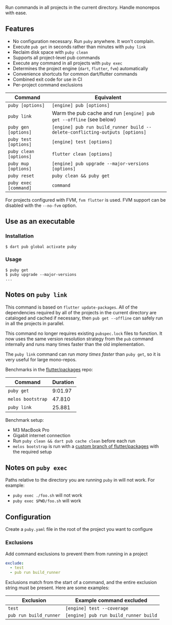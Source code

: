 Run commands in all projects in the current directory. Handle monorepos with ease.

## Features

- No configuration necessary. Run `puby` anywhere. It won't complain.
- Execute `pub get` in seconds rather than minutes with `puby link`
- Reclaim disk space with `puby clean`
- Supports all project-level pub commands
- Execute any command in all projects with `puby exec`
- Determines the project engine (`dart`, `flutter`, `fvm`) automatically
- Convenience shortcuts for common dart/flutter commands
- Combined exit code for use in CI
- Per-project command exclusions

| Command                | Equivalent                                                                   |
| ---------------------- | ---------------------------------------------------------------------------- |
| `puby [options]`       | `[engine] pub [options]`                                                     |
| `puby link`            | Warm the pub cache and run `[engine] pub get --offline` (see below)          |
| `puby gen [options]`   | `[engine] pub run build_runner build --delete-conflicting-outputs [options]` |
| `puby test [options]`  | `[engine] test [options]`                                                    |
| `puby clean [options]` | `flutter clean [options]`                                                    |
| `puby mup [options]`   | `[engine] pub upgrade --major-versions [options]`                            |
| `puby reset`           | `puby clean && puby get`                                                     |
| `puby exec [command]`  | `command`                                                                    |

For projects configured with FVM, `fvm flutter` is used. FVM support can be disabled with the `--no-fvm` option.

## Use as an executable

### Installation

```console
$ dart pub global activate puby
```

### Usage

```console
$ puby get
$ puby upgrade --major-versions
...
```

## Notes on `puby link`

This command is based on `flutter update-packages`. All of the dependencies required by all of the projects in the current directory are cataloged and cached if necessary, then `pub get --offline` can safely run in all the projects in parallel.

This command no longer requires existing `pubspec.lock` files to function. It now uses the same version resolution strategy from the `pub` command internally and runs many times faster than the old implementation.

The `puby link` command can run _many times faster_ than `puby get`, so it is very useful for large mono-repos.

Benchmarks in the [flutter/packages](https://github.com/flutter/packages) repo:

| Command           | Duration |
| ----------------- | -------- |
| `puby get`        | 9:01.97  |
| `melos bootstrap` | 47.810   |
| `puby link`       | 25.881   |

Benchmark setup:

- M3 MacBook Pro
- Gigabit internet connection
- Run `puby clean && dart pub cache clean` before each run
- `melos bootstrap` is run with a [custom branch of flutter/packages](https://github.com/Rexios80/packages_flutter/tree/puby_benchmarking) with the required setup

## Notes on `puby exec`

Paths relative to the directory you are running `puby` in will not work. For example:

- `puby exec ./foo.sh` will not work
- `puby exec $PWD/foo.sh` will work

## Configuration

Create a `puby.yaml` file in the root of the project you want to configure

### Exclusions

Add command exclusions to prevent them from running in a project

```yaml
exclude:
  - test
  - pub run build_runner
```

Exclusions match from the start of a command, and the entire exclusion string must be present. Here are some examples:

| Exclusion              | Example command excluded              |
| ---------------------- | ------------------------------------- |
| `test`                 | `[engine] test --coverage`            |
| `pub run build_runner` | `[engine] pub run build_runner build` |
